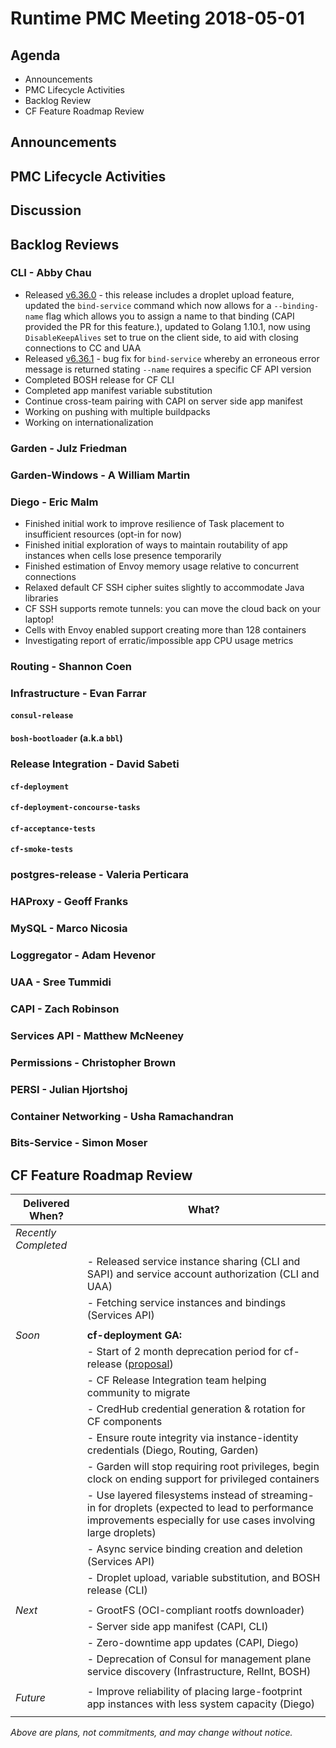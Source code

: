 # Runtime PMC Meeting 2018-05-01

## Agenda

* Announcements
* PMC Lifecycle Activities
* Backlog Review
* CF Feature Roadmap Review


## Announcements


## PMC Lifecycle Activities


## Discussion


## Backlog Reviews

### CLI - Abby Chau

- Released [v6.36.0](https://github.com/cloudfoundry/cli/releases/tag/v6.36.0) - this release includes a droplet upload feature, updated the `bind-service` command which now allows for a `--binding-name` flag which allows you to assign a name to that binding (CAPI provided the PR for this feature.), updated to Golang 1.10.1, now using `DisableKeepAlives` set to true on the client side, to aid with closing connections to CC and UAA 
- Released [v6.36.1](https://github.com/cloudfoundry/cli/releases/tag/v6.36.1) - bug fix for `bind-service` whereby an erroneous error message is returned stating `--name` requires a specific CF API version
- Completed BOSH release for CF CLI
- Completed app manifest variable substitution
- Continue cross-team pairing with CAPI on server side app manifest
- Working on pushing with multiple buildpacks
- Working on internationalization

### Garden - Julz Friedman


### Garden-Windows - A William Martin


### Diego - Eric Malm

- Finished initial work to improve resilience of Task placement to insufficient resources (opt-in for now)
- Finished initial exploration of ways to maintain routability of app instances when cells lose presence temporarily
- Finished estimation of Envoy memory usage relative to concurrent connections
- Relaxed default CF SSH cipher suites slightly to accommodate Java libraries
- CF SSH supports remote tunnels: you can move the cloud back on your laptop!
- Cells with Envoy enabled support creating more than 128 containers
- Investigating report of erratic/impossible app CPU usage metrics


### Routing - Shannon Coen


### Infrastructure - Evan Farrar

#### `consul-release`


#### `bosh-bootloader` (a.k.a `bbl`)


### Release Integration - David Sabeti

#### `cf-deployment`


#### `cf-deployment-concourse-tasks`


#### `cf-acceptance-tests`


#### `cf-smoke-tests`



### postgres-release - Valeria Perticara


### HAProxy - Geoff Franks


### MySQL - Marco Nicosia


### Loggregator - Adam Hevenor


### UAA - Sree Tummidi


### CAPI - Zach Robinson


### Services API - Matthew McNeeney


### Permissions - Christopher Brown


### PERSI - Julian Hjortshoj


### Container Networking - Usha Ramachandran


### Bits-Service - Simon Moser


## CF Feature Roadmap Review



Delivered When? | What?
------|------
*Recently Completed* |
|| - Released service instance sharing (CLI and SAPI) and service account authorization (CLI and UAA)
|| - Fetching service instances and bindings (Services API)
||
*Soon* | **cf-deployment GA:**
|| - Start of 2 month deprecation period for cf-release ([proposal](https://docs.google.com/document/d/1KLl4UIQbl92SvYom4fO-LcEoMK1D45KmjA988MwnOR4/edit?usp=sharing))
|| - CF Release Integration team helping community to migrate
|| - CredHub credential generation & rotation for CF components
|| - Ensure route integrity via instance-identity credentials (Diego, Routing, Garden)
|| - Garden will stop requiring root privileges, begin clock on ending support for privileged containers
|| - Use layered filesystems instead of streaming-in for droplets (expected to lead to performance improvements especially for use cases involving large droplets)
|| - Async service binding creation and deletion (Services API)
|| - Droplet upload, variable substitution, and BOSH release (CLI)
||
*Next* | - GrootFS (OCI-compliant rootfs downloader)
|| - Server side app manifest (CAPI, CLI)
|| - Zero-downtime app updates (CAPI, Diego)
|| - Deprecation of Consul for management plane service discovery (Infrastructure, RelInt, BOSH)
||
*Future* | - Improve reliability of placing large-footprint app instances with less system capacity (Diego)
||

*Above are plans, not commitments, and may change without notice.*
